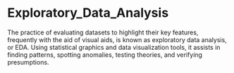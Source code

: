 # Exploratory_Data_Analysis
The practice of evaluating datasets to highlight their key features, frequently with the aid of visual aids, is known as exploratory data analysis, or EDA. Using statistical graphics and data visualization tools, it assists in finding patterns, spotting anomalies, testing theories, and verifying presumptions.
